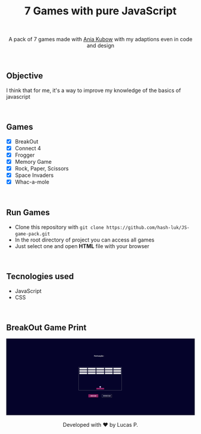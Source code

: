 <h1 align="center">7 Games with pure <strong>JavaScript</strong></h1>

<br />

<p align="center">A pack of 7 games made with <a href="https://github.com/kubowania">Ania Kubow</a> with my adaptions even in code and design</p>

<br />

## Objective

<p>I think that for me, it's a way to improve my knowledge of the basics of javascript</p>

<br />

## Games

- [x] BreakOut
- [x] Connect 4
- [x] Frogger
- [x] Memory Game
- [x] Rock, Paper, Scissors
- [x] Space Invaders
- [x] Whac-a-mole

<br />

## Run Games

- Clone this repository with ```git clone https://github.com/hash-luk/JS-game-pack.git```
- In the root directory of project you can access all games
- Just select one and open <strong>HTML</strong> file with your browser

<br />

## Tecnologies used

- JavaScript
- CSS

<br />

## BreakOut Game Print
<img src="./assets/breakout.png" alt="Breakout png game picture">

<br />


<p align="center"> Developed with ❤ by Lucas P.</p>